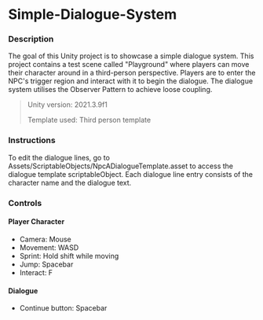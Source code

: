 # Simple-Dialogue-System
 
### Description

The goal of this Unity project is to showcase a simple dialogue system. This project contains a test scene called "Playground" where players can move their character around in a third-person perspective. Players are to enter the NPC's trigger region and interact with it to begin the dialogue. The dialogue system utilises the Observer Pattern to achieve loose coupling.

>Unity version: 2021.3.9f1
>
>Template used: Third person template

### Instructions

To edit the dialogue lines, go to Assets/ScriptableObjects/NpcADialogueTemplate.asset to access the dialogue template scriptableObject. Each dialogue line entry consists of the character name and the dialogue text.

### Controls

#### Player Character
- Camera: Mouse
- Movement: WASD
- Sprint: Hold shift while moving
- Jump: Spacebar
- Interact: F

#### Dialogue
- Continue button: Spacebar
